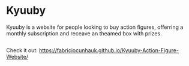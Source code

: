 # Kyuuby

 Kyuuby is a website for people looking to buy action figures, offerring a monthly subscription and receave an theamed box with prizes.
 
 <img href="/images/kyuubi update 07-11-2020.PNG">
 
Check it out: https://fabriciocunhauk.github.io/Kyuuby-Action-Figure-Website/
